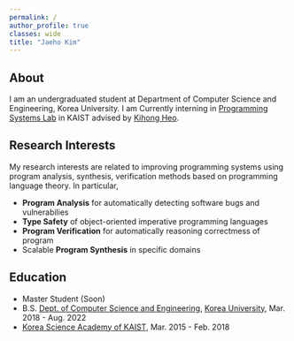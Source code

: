 ```yaml
---
permalink: /
author_profile: true
classes: wide
title: "Jaeho Kim"
---
```


## About

I am an undergraduated student at Department of Computer Science and Engineering, Korea University.
I am Currently interning in [Programming Systems Lab](https://prosys.kaist.ac.kr) in KAIST advised by [Kihong Heo](https://kihongheo.kaist.ac.kr).

## Research Interests

My research interests are related to improving programming systems using program analysis, synthesis, verification methods based on programming language theory.
In particular,
- **Program Analysis** for automatically detecting software bugs and vulnerabilies
- **Type Safety** of object-oriented imperative programming languages
- **Program Verification** for automatically reasoning correctmess of program
- Scalable **Program Synthesis** in specific domains

## Education

- Master Student (Soon)
- B.S. [Dept. of Computer Science and Engineering](https://cs.korea.edu/en_cs/index.do), [Korea University](http://www.korea.ac.kr/mbshome/mbs/university/index.do), Mar. 2018 - Aug. 2022
- [Korea Science Academy of KAIST](https://www.ksa.hs.kr/Eng), Mar. 2015 - Feb. 2018
